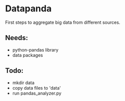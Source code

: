 # Datapanda

First steps to aggregate big data from different sources.

## Needs:
- python-pandas library
- data packages


## Todo:
- mkdir data
- copy data files to 'data'
- run pandas_analyzer.py